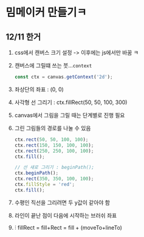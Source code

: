 # 밈메이커 만들기ㅋ

## 12/11 한거

1. css에서 캔버스 크기 설정 -> 이후에는 js에서만 바꿈 ㅋ
2. 캔버스에 그릴떄 쓰는 붓...`context`
   ```jsx
   const ctx = canvas.getContext('2d');
   ```
3. 좌상단의 좌표 : (0, 0)
4. 사각형 선 그리기 : ctx.fillRect(50, 50, 100, 300)
5. canvas에서 그림을 그릴 때는 단계별로 진행 필요
6. 그린 그림들의 경로를 나눌 수 있음

   ```jsx
   ctx.rect(50, 50, 100, 100);
   ctx.rect(150, 150, 100, 100);
   ctx.rect(250, 250, 100, 100);
   ctx.fill();

   // 선 새로 그리기 : beginPath();
   ctx.beginPath();
   ctx.rect(350, 350, 100, 100);
   ctx.fillStyle = 'red';
   ctx.fill();
   ```
7. 수평인 직선을 그리려면 두 y값이 같아야 함
8. 라인이 끝난 점이 다음에 시작하는 브러쉬 좌표
9. ⫶ fillRect = fill+Rect = fill + (moveTo+lineTo)
